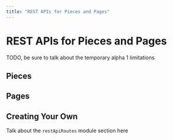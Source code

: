 ```yaml
---
title: "REST APIs for Pieces and Pages"
---
```


# REST APIs for Pieces and Pages

TODO, be sure to talk about the temporary alpha 1 limitations

## Pieces

## Pages

## Creating Your Own

Talk about the `restApiRoutes` module section here
